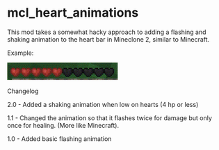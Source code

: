 # mcl_heart_animations

This mod takes a somewhat hacky approach to adding a flashing and shaking animation to the heart bar in Mineclone 2, similar to Minecraft.

Example:

![example gif](https://github.com/fennelfox/fennelfox.github.io/blob/aadb05922a8ae8f20e4f5e7be897991d11acdab0/demo4.gif)

Changelog

2.0 - Added a shaking animation when low on hearts (4 hp or less)

1.1 - Changed the animation so that it flashes twice for damage but only once for healing. (More like Minecraft).

1.0 - Added basic flashing animation
